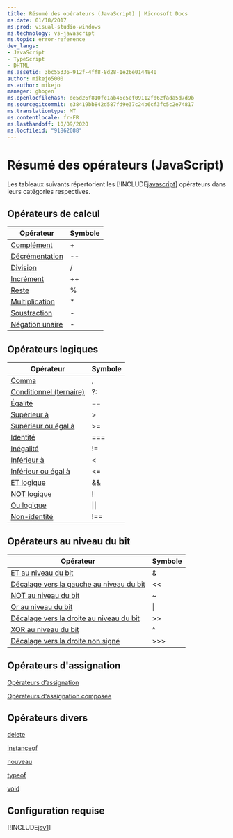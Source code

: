 ```yaml
---
title: Résumé des opérateurs (JavaScript) | Microsoft Docs
ms.date: 01/18/2017
ms.prod: visual-studio-windows
ms.technology: vs-javascript
ms.topic: error-reference
dev_langs:
- JavaScript
- TypeScript
- DHTML
ms.assetid: 3bc55336-912f-4ff8-8d28-1e26e0144840
author: mikejo5000
ms.author: mikejo
manager: ghogen
ms.openlocfilehash: de5d26f810fc1ab46c5ef09112fd62fada5d7d9b
ms.sourcegitcommit: e38419bb842d587fd9e37c24b6cf3fc5c2e74817
ms.translationtype: MT
ms.contentlocale: fr-FR
ms.lasthandoff: 10/09/2020
ms.locfileid: "91862088"
---
```

# <a name="operator-summary-javascript"></a>Résumé des opérateurs (JavaScript)
Les tableaux suivants répertorient les [!INCLUDE[javascript](../../javascript/includes/javascript-md.md)] opérateurs dans leurs catégories respectives.  
  
## <a name="computational-operators"></a>Opérateurs de calcul  
  
|Opérateur|Symbole|  
|--------------|------------|  
|[Complément](https://developer.mozilla.org/docs/Web/JavaScript/Reference/Operators)|+|  
|[Décrémentation](https://developer.mozilla.org/docs/Web/JavaScript/Reference/Operators#Increment)|--|  
|[Division](https://developer.mozilla.org/docs/Web/JavaScript/Reference/Operators)|/|  
|[Incrément](https://developer.mozilla.org/docs/Web/JavaScript/Reference/Operators#Increment)|++|  
|[Reste](https://developer.mozilla.org/docs/Web/JavaScript/Reference/Operators)|%|  
|[Multiplication](https://developer.mozilla.org/docs/Web/JavaScript/Reference/Operators)|*|  
|[Soustraction](https://developer.mozilla.org/docs/Web/JavaScript/Reference/Operators)|-|  
|[Négation unaire](https://developer.mozilla.org/docs/Web/JavaScript/Reference/Operators)|-|  
  
## <a name="logical-operators"></a>Opérateurs logiques  
  
|Opérateur|Symbole|  
|--------------|------------|  
|[Comma](https://developer.mozilla.org/docs/Web/JavaScript/Reference/Operators/Comma_Operatorhttps://developer.mozilla.org/docs/Web/JavaScript/Reference/Operators/Comma_Operator)|,|  
|[Conditionnel (ternaire)](https://developer.mozilla.org/docs/Web/JavaScript/Reference/Operators/Conditional_Operator)|?:|  
|[Égalité](https://developer.mozilla.org/docs/Web/JavaScript/Reference/Operators)|==|  
|[Supérieur à](https://developer.mozilla.org/docs/Web/JavaScript/Reference/Operators)|>|  
|[Supérieur ou égal à](https://developer.mozilla.org/docs/Web/JavaScript/Reference/Operators)|>=|  
|[Identité](https://developer.mozilla.org/docs/Web/JavaScript/Reference/Operators)|===|  
|[Inégalité](https://developer.mozilla.org/docs/Web/JavaScript/Reference/Operators)|!=|  
|[Inférieur à](https://developer.mozilla.org/docs/Web/JavaScript/Reference/Operators)|<|  
|[Inférieur ou égal à](https://developer.mozilla.org/docs/Web/JavaScript/Reference/Operators)|<=|  
|[ET logique](https://developer.mozilla.org/docs/Web/JavaScript/Reference/Operators)|&&|  
|[NOT logique](https://developer.mozilla.org/docs/Web/JavaScript/Reference/Operators)|!|  
|[Ou logique](https://developer.mozilla.org/docs/Web/JavaScript/Reference/Operators)|&#124;&#124;|  
|[Non-identité](https://developer.mozilla.org/docs/Web/JavaScript/Reference/Operators)|!==|  
  
## <a name="bitwise-operators"></a>Opérateurs au niveau du bit  
  
|Opérateur|Symbole|  
|--------------|------------|  
|[ET au niveau du bit](https://developer.mozilla.org/docs/Web/JavaScript/Reference/Operators#Bitwise_AND)|&|  
|[Décalage vers la gauche au niveau du bit](https://developer.mozilla.org/docs/Web/JavaScript/Reference/Operators#Left_shift)|<\<|  
|[NOT au niveau du bit](https://developer.mozilla.org/docs/Web/JavaScript/Reference/Operators#Bitwise_NOT)|~|  
|[Or au niveau du bit](https://developer.mozilla.org/docs/Web/JavaScript/Reference/Operators#Bitwise_OR)|&#124;|  
|[Décalage vers la droite au niveau du bit](https://developer.mozilla.org/docs/Web/JavaScript/Reference/Operators#Right_shift)|>>|  
|[XOR au niveau du bit](https://developer.mozilla.org/docs/Web/JavaScript/Reference/Operators#Bitwise_XOR)|^|  
|[Décalage vers la droite non signé](https://developer.mozilla.org/docs/Web/JavaScript/Reference/Operators#Unsigned_right_shift)|>>>|  
  
## <a name="assignment-operators"></a>Opérateurs d'assignation  
 [Opérateurs d’assignation](https://developer.mozilla.org/docs/Web/JavaScript/Reference/Operators#Assignment)  
  
 [Opérateurs d'assignation composée](https://developer.mozilla.org/docs/Web/JavaScript/Reference/Operators#Assignment_operators)  
  
## <a name="miscellaneous-operators"></a>Opérateurs divers  
 [delete](https://developer.mozilla.org/docs/Web/JavaScript/Reference/Operators/delete)  
  
 [instanceof](https://developer.mozilla.org/docs/Web/JavaScript/Reference/Operators/instanceof)  
  
 [nouveau](https://developer.mozilla.org/docs/Web/JavaScript/Reference/Operators/new)  
  
 [typeof](https://developer.mozilla.org/docs/Web/JavaScript/Reference/Operators/typeof)  
  
 [void](https://developer.mozilla.org/docs/Web/JavaScript/Reference/Operators/void)  
  
## <a name="requirements"></a>Configuration requise  
 [!INCLUDE[jsv1](../../javascript/misc/includes/jsv1-md.md)]